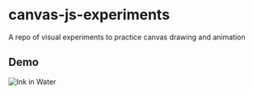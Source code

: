 # canvas-js-experiments
A repo of visual experiments to practice canvas drawing and animation

## Demo
![Ink in Water](https://s3-us-west-2.amazonaws.com/andrewsrandom/Github+Media/hairballs_in_water_faster.gif)
